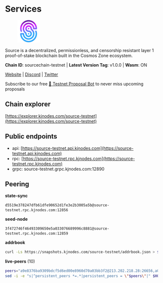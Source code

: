 # Services

<figure><img src="https://raw.githubusercontent.com/kj89/cosmos-images/main/logos/source.png" alt=""><figcaption></figcaption></figure>

Source is a decentralized, permissionless, and censorship resistant layer 1 proof-of-stake blockchain built in the Cosmos Zone ecosystem.

**Chain ID**: sourcechain-testnet | **Latest Version Tag**: v1.0.0 | **Wasm**: ON

[Website](https://www.sourceprotocol.io) | [Discord](https://discord.io/SourceProtocol) | [Twitter](https://www.twitter.com/sourceprotocol_)



Subscribe to our free [🤖 Testnet Proposal Bot](https://t.me/kjnodes_testnet_proposal_bot) to never miss upcoming proposals


## Chain explorer
[https://explorer.kjnodes.com/source-testnet](https://explorer.kjnodes.com/source-testnet)

## Public endpoints

* api: [https://source-testnet.api.kjnodes.com](https://source-testnet.api.kjnodes.com)
* rpc: [https://source-testnet.rpc.kjnodes.com](https://source-testnet.rpc.kjnodes.com)
* grpc: source-testnet.grpc.kjnodes.com:12890

## Peering

**state-sync**

```text
d5519e378247dfb61dfe90652d1fe3e2b3005a5b@source-testnet.rpc.kjnodes.com:12856
```

**seed-node**

```text
3f472746f46493309650e5a033076689996c8881@source-testnet.rpc.kjnodes.com:12859
```

**addrbook**
```bash
curl -Ls https://snapshots.kjnodes.com/source-testnet/addrbook.json > $HOME/.source/config/addrbook.json
```

**live-peers** (10)
```bash
peers="a9e8376ba9309bdcf5d6ed00e8960d70a03bb3f2@213.202.218.28:26656,a03f76044c11ae4e6395413745f78ef2a39d5c07@165.232.42.205:26656,da23ed57fc3d03b3864c309b589f2b5130a04a9f@65.109.111.204:28656,46ae715de3bcf284ff997b841e6e82f279e3654f@154.26.153.179:26656,03d324b03078e3bd38c7c7550988362d11106ce4@135.181.198.246:26656,8b75c926d4060560dbbead7d8b0300b7b411ff9b@5.252.193.133:26656,f2936d8f0ae99b9fa99d179f746faacc9c41a5c3@65.108.158.181:26656,5f94cf456803179361c44c213fbc95f4da1bc3af@38.242.146.255:26656,b02e2bd359623aeee2d4fad94d37af8b064508f6@167.235.224.141:26656,d5519e378247dfb61dfe90652d1fe3e2b3005a5b@65.109.68.190:12856"
sed -i -e "s|^persistent_peers *=.*|persistent_peers = \"$peers\"|" $HOME/.source/config/config.toml
```
